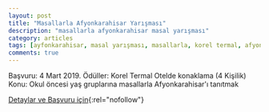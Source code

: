 ```yaml
---
layout: post
title: "Masallarla Afyonkarahisar Yarışması"
description: "masallarla afyonkarahisar masal yarışması"
category: articles
tags: [ayfonkarahisar, masal yarışması, masallarla, korel termal, afyon kültür turizm]
comments: true
---
```


Başvuru: 4 Mart 2019. Ödüller: Korel Termal Otelde konaklama (4 Kişilik)
Konu: Okul öncesi yaş gruplarına masallarla Afyonkarahisar'ı tanıtmak

[Detaylar ve Başvuru için](http://www.afyonkulturturizm.gov.tr/TR-219599/masallarla-afyonkarahisar-yarismasi.html){:rel="nofollow"}